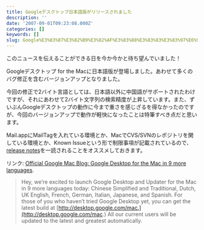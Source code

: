 ```yaml
---
title: Googleデスクトップ日本語版がリリースされました
description: ''
date: '2007-09-01T09:23:08.000Z'
categories: []
keywords: []
slug: Google%E3%83%87%E3%82%B9%E3%82%AF%E3%83%88%E3%83%83%E3%83%97%E6%97%A5%E6%9C%AC%E8%AA%9E%E7%89%88%E3%81%8C%E3%83%AA%E3%83%AA%E3%83%BC%E3%82%B9%E3%81...
---
```

このニュースを伝えることができる日を今か今かと待ち望んでいました！

Googleデスクトップ for the Macに日本語版が登場しました。あわせて多くのバグ修正を含むバージョンアップとなりました。

今回の修正で2バイト言語としては、日本語以外に中国語がサポートされたわけですが、それにあわせて2バイト文字列の検索精度が上昇しています。また、ずいぶんGoogleデスクトップの動作に今まで重さを感じざるを得なかったのですが、今回のバージョンアップで動作が軽快になったことは特筆すべき点だと思います。

Mail.appにMailTagを入れている環境とか、MacでCVS/SVNのレポジトリを関している環境とか、Known Issueという形で制限事項が記載されているので、[release notes](http://desktop.google.com/support/mac/bin/answer.py?answer=64429&topic=11286)を一読されることをオススメしておきます。

リンク: [Official Google Mac Blog: Google Desktop for the Mac in 9 more languages](http://googlemac.blogspot.com/2007/08/google-desktop-for-mac-in-9-more.html "Official Google Mac Blog: Google Desktop for the Mac in 9 more languages").

> Hey, we’re excited to launch Google Desktop and Updater for the Mac in 9 more languages today: Chinese Simplified and Traditional, Dutch, UK English, French, German, Italian, Japanese, and Spanish. For those of you who haven’t tried Google Desktop yet, you can get the latest build at [http://desktop.google.com/mac.](http://desktop.google.com/mac.) All our current users will be updated to the latest and greatest automatically.